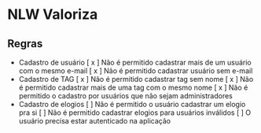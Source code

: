 # NLW Valoriza  

## Regras

- Cadastro de usuário
  [ x ] Não é permitido cadastrar mais de um usuário com o mesmo e-mail
  [ x ] Não é permitido cadastrar usuário sem e-mail
- Cadastro de TAG
  [ x ] Não é permitido cadastrar tag sem nome
  [ x ] Não é permitido cadastrar mais de uma tag com o mesmo nome
  [ x ] Não é permitido o cadastro por usuários que não sejam administradores
- Cadastro de elogios
  [ ] Não é permitido o usuário cadastrar um elogio pra si
  [ ] Não é permitido cadastrar elogios para usuários inválidos
  [ ] O usuário precisa estar autenticado na aplicação

  
